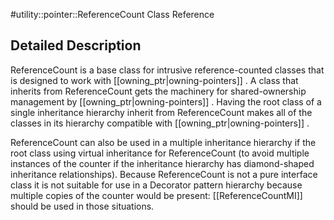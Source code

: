 #utility::pointer::ReferenceCount Class Reference

Detailed Description
--------------------

ReferenceCount is a base class for intrusive reference-counted classes that is designed to work with [[owning_ptr|owning-pointers]] . A class that inherits from ReferenceCount gets the machinery for shared-ownership management by [[owning_ptr|owning-pointers]] . Having the root class of a single inheritance hierarchy inherit from ReferenceCount makes all of the classes in its hierarchy compatible with [[owning_ptr|owning-pointers]] .

ReferenceCount can also be used in a multiple inheritance hierarchy if the root class using virtual inheritance for ReferenceCount (to avoid multiple instances of the counter if the inheritance hierarchy has diamond-shaped inheritance relationships). Because ReferenceCount is not a pure interface class it is not suitable for use in a Decorator pattern hierarchy because multiple copies of the counter would be present: [[ReferenceCountMI]] should be used in those situations.
